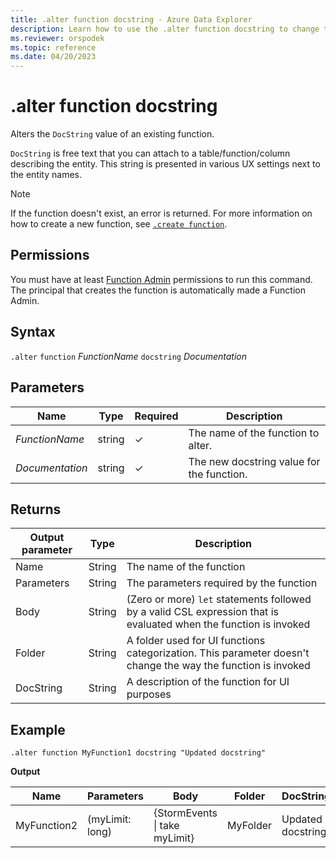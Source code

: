 ```yaml
---
title: .alter function docstring - Azure Data Explorer
description: Learn how to use the .alter function docstring to change the `DocString` value of an existing function.
ms.reviewer: orspodek
ms.topic: reference
ms.date: 04/20/2023
---
```

# .alter function docstring

Alters the `DocString` value of an existing function.

`DocString` is free text that you can attach to a table/function/column describing the entity. This string is presented in various UX settings next to the entity names.

> [!NOTE]
> If the function doesn't exist, an error is returned. For more information on how to create a new function, see [`.create function`](create-function.md).

## Permissions

You must have at least [Function Admin](../management/access-control/role-based-access-control.md) permissions to run this command. The principal that creates the function is automatically made a Function Admin.

## Syntax

`.alter` `function` *FunctionName* `docstring` *Documentation*

## Parameters

|Name|Type|Required|Description|
|--|--|--|--|
|*FunctionName*|string|&check;|The name of the function to alter.|
|*Documentation*|string|&check;|The new docstring value for the function.|

## Returns

|Output parameter |Type |Description|
|---|---|---|
|Name  |String |The name of the function|
|Parameters  |String |The parameters required by the function|
|Body  |String |(Zero or more) `let` statements followed by a valid CSL expression that is evaluated when the function is invoked|
|Folder|String|A folder used for UI functions categorization. This parameter doesn't change the way the function is invoked|
|DocString|String|A description of the function for UI purposes|

## Example

```kusto
.alter function MyFunction1 docstring "Updated docstring"
```

**Output**

|Name |Parameters |Body|Folder|DocString|
|---|---|---|---|---|
|MyFunction2 |(myLimit: long)| {StormEvents &#124; take myLimit}|MyFolder|Updated docstring|
